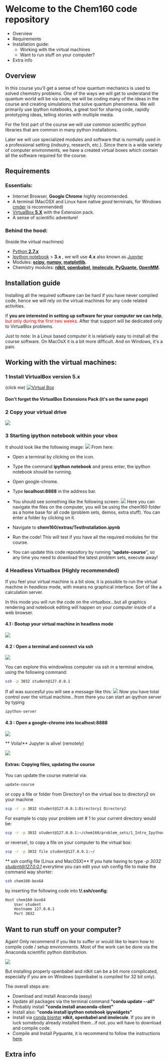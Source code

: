 ​​
# Welcome to the Chem160 code repository

*   Overview
*   Requirements
*   Installation guide:
    * Working with the virtual machines
    * Want to run stuff on your computer?
*   Extra info

## Overview

In this course you'll get a sense of how quantum mechanics is used to solved chemistry problems.
One of the ways we will get to understand the quantum world will be via code, we will be coding many of the ideas in the course and creating simulations that solve quantum phenomena.
We will primarily use Ipython notebooks, a great tool for sharing code, rapidly prototyping ideas, telling stories with multiple media.

For the first part of the course we will use common scientific python libraries that are common in many python installations.

Later we will use specialized modules and software that is normally used in a professional setting (indsutry, research, etc.). Since there is a wide variety of computer environments, we have a created virtual boxes which contain all the software required for the course.

## Requirements

### Essentials:
* Internet Browser, **Google Chrome** highly recommended.
* A terminal (MacOSX and Linux have native *good* terminals, for Windows [cmder](http://cmder.net/) is recommended)
* [VirtualBox **5.X**](https://www.virtualbox.org/wiki/Downloads) with the Extension pack.
* A sense of scientific adventure!

### Behind the hood:
(Inside the virtual machines)

* [Python **2.7.x**](https://www.python.org/downloads/)
* [Ipython notebook](http://ipython.org/notebook.html) > **3.x** , we will use **4.x** also known as [Jupyter](https://jupyter.org)
* Modules: **[scipy](http://www.scipy.org/), [numpy](http://www.numpy.org/), [matplotlib](http://matplotlib.org/).**
* Chemistry modules: **[rdkit](http://www.rdkit.org/), [openbabel](http://openbabel.org/), [imolecule](http://patrick-fuller.com/imolecule/), [PyQuante](http://pyquante.sourceforge.net/), [OpenMM](http://openmm.org/).**

## Installation guide
Installing all the required software can be hard if you have never compiled code, hence we will rely on the virtual machines for any code related activities.

If **you are interested in setting up software for your computer we can help**, <font color="red">but only during the first two weeks. </font> After that support will be dedicated only to VirtualBox problems.

Just to note: In a Linux based computer it is relatively easy to install all the course software. On MacOsX it is a bit more difficult. And on Windows, it's a pain.

## Working with the virtual machines:
### **1** Install VirtualBox version 5.x
(click me)
[![Virtual Box](https://box.scotch.io/banner-virtual-box.jpg)](https://www.virtualbox.org/)

#### Don't forget the VirtualBox Extensions Pack (it's on the same page)

### **2**  Copy your virtual drive

![](http://imgur.com/f2mySZT)


### **3**  Starting ipython notebook within your vbox
It should look like the following image:
![](http://imgur.com/tpWNP3x)
From here:
* Open a terminal by clicking on the icon.
* Type the command **ipython notebook** and press enter, the ipython notebook should be running.
* Open google-chrome.
* Type **localhost:8888** in the address bar.
* You should see something like the following screen:
![](http://imgur.com/EfzyhMP)
Here you can navigate the files on the computer, you will be using the chem160 folder as a home base for all code (problem sets, demos, extra stuff).
You can enter a folder by clicking on it.

* Navigate to **chem160/extras/TestInstallation.ipynb**
* Run the code! This will test if you have all the required modules for the course.
* You can update this code repository by running "**update-course**", so any time you need to download the latest problem sets, execute away!

### **4** Headless Virtualbox (Highly **recommended**)
If you feel your virtual machine is a bit slow, it is possible to run the virtual machine in *headless* mode, with means no graphical interface. Sort of like a calculation server.

In this mode you will run the code on the virtualbox...but all graphics rendering and notebook editing will happen on your computer inside of a web browser.

#### 4.1 : Bootup your virtual machine in headless mode

![](http://imgur.com/181R2IL)
#### 4.2 : Open a terminal and connect via ssh

![](http://imgur.com/VkzCGVz)

You can explore this windowless computer via ssh in a terminal window, using the following command:

```bash
ssh -p 3032 student@127.0.0.1
```

If all was succesful you will see a message like this:
![](http://imgur.com/7gXxuoC)
Now you have total control over the virtual machine...from there you can start an ipython server by typing

```bash
ipython-server
```
#### 4.3 : Open a google-chrome into localhost:8888
![](http://imgur.com/cUHPaL6)

** Voila!** Jupyter is alive! (remotely)

![](http://imgur.com/gs5te5J)


#### Extras: Copying files, updating the course
You can update the course material via:
```bash
update-course
```
or copy a file or folder from Directory1 on the virtual box to directory2 on your machine
```bash
scp -r -p 3032 student@127.0.0.1:Directory1 Directory2
```
For example to copy your problem set # 1 to your current directory would be:

```bash
scp -r -p 3032 student@127.0.0.1:~/chem160/problem_sets/1_Intro_Ipython .
```
or reverse!, to copy a file on your computer to the virtual box:
```bash
scp -r -p 3032 file student@127.0.0.1:~/
```
** ssh config file (Linux and MacOSX)**
If you hate having to type *-p 3032 student@127.0.0.1* everytime you can edit your ssh config file to make the command way shorter:
```bash
ssh chem160-box64
```
by inserting the following code into **!/.ssh/config**:

```bash
Host chem160-box64
    User student
    Hostname 127.0.0.1
    Port 3032
```

## Want to run stuff on your computer?
Again! Only recommend if you like to suffer or would like to learn how to compile code / setup environments. Most of the work can be done via the Anaconda scientific python distribution.

[![](https://store.continuum.io/static/img/anaconda_logo_web.png)](http://continuum.io/downloads#all)

But installing properly openbabel and rdkit can be a bit more complicated, especially if you are on Windows (openbabel is compiled for 32 bit only).

The overall steps are:

* Download and install Anaconda (easy)
* Update all packages via the terminal command **"conda update --all"**
* Probably install **"conda install anaconda-client"**
* Install also: **"conda install ipython notebook ipywidgets"**
* Install via [conda bisntar](https://binstar.org/) **rdkit, openbabel and imolecule**. If you are in luck somebody already installed them...if not..you will have to download and compile code.
* Compile and Install Pyquante, it is recommend to follow the instructions [here](http://aalopes.com/blog/?p=36).

## Extra info